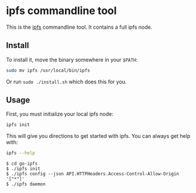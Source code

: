 # ipfs commandline tool

This is the [ipfs](http://ipfs.io) commandline tool. It contains a full ipfs node.

## Install

To install it, move the binary somewhere in your `$PATH`:

```sh
sudo mv ipfs /usr/local/bin/ipfs
```

Or run `sudo ./install.sh` which does this for you.

## Usage

First, you must initialize your local ipfs node:

```sh
ipfs init
```

This will give you directions to get started with ipfs.
You can always get help with:

```sh
ipfs --help
```

```
$ cd go-ipfs
$ ./ipfs init
$ ./ipfs config --json API.HTTPHeaders.Access-Control-Allow-Origin '["*"]'
$ ./ipfs daemon
```

